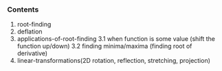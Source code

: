 ### Contents

1. root-finding
2. deflation
3. applications-of-root-finding
	3.1 when function is some value (shift the function up/down)
	3.2 finding minima/maxima (finding root of derivative)
4. linear-transformations(2D rotation, reflection, stretching, projection)
